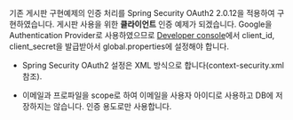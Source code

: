 기존 게시판 구현예제의 인증 처리를 Spring Security OAuth2 2.0.12을 적용하여 구현하였습니다. 게시판 사용을 위한 <b>클라이언트</b> 인증 예제가 되겠습니다. Google을 Authentication Provider로 사용하였으므로 [Developer console](https://console.developers.google.com)에서 client_id, client_secret을 발급받아서 global.properties에 설정해야 합니다.

* Spring Security OAuth2 설정은 XML 방식으로 합니다(context-security.xml 참조).

* 이메일과 프로파일을 scope로 하여 이메일을 사용자 아이디로 사용하고 DB에 저장하지는 않습니다. 인증 용도로만 사용합니다.



 
